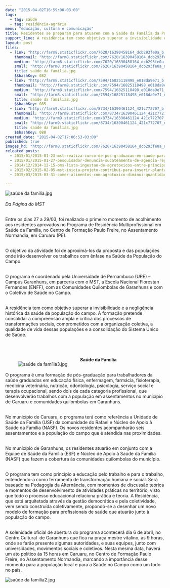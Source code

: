 ```yaml
---
date: "2015-04-02T16:59:00-03:00"
tags:
  - tag: saúde
  - tag: residência-agrária
menu: "educação, cultura e comunicação"
title: Residentes se preparam para atuarem com a Saúde da Família da População do Campo
support_line: A residência tem como objetivo superar a invisibilidade e a negligência histórica da saúde da população do campo.
layout: post
files:
  - link: "http://farm8.staticflickr.com/7620/16390458164_dcb293fe0a_b.jpg"
    thumbnail: "http://farm8.staticflickr.com/7620/16390458164_dcb293fe0a_t.jpg"
    medium: "http://farm8.staticflickr.com/7620/16390458164_dcb293fe0a_z.jpg"
    small: "http://farm8.staticflickr.com/7620/16390458164_dcb293fe0a_n.jpg"
    title: saúde da família.jpg
    $$hashKey: 082
  - link: "http://farm8.staticflickr.com/7594/16825118498_e018da9e71_b.jpg"
    thumbnail: "http://farm8.staticflickr.com/7594/16825118498_e018da9e71_t.jpg"
    medium: "http://farm8.staticflickr.com/7594/16825118498_e018da9e71_z.jpg"
    small: "http://farm8.staticflickr.com/7594/16825118498_e018da9e71_n.jpg"
    title: saúde da família2.jpg
    $$hashKey: 085
  - link: "http://farm9.staticflickr.com/8734/16390461124_421c772707_b.jpg"
    thumbnail: "http://farm9.staticflickr.com/8734/16390461124_421c772707_t.jpg"
    medium: "http://farm9.staticflickr.com/8734/16390461124_421c772707_z.jpg"
    small: "http://farm9.staticflickr.com/8734/16390461124_421c772707_n.jpg"
    title: saúde da família3.jpg
    $$hashKey: 088
created_date: "2015-04-02T17:06:53-03:00"
published: true
images_hd: "http://farm8.staticflickr.com/7620/16390458164_dcb293fe0a_n.jpg"
releated_posts:
  - 2015/01/2015-01-23-mst-realiza-curso-de-pos-graduacao-em-saude-para-a-populacao-do-campo.md
  - 2015/01/2015-01-27-pesquisador-denuncia-sucateamento-de-agencia-reguladora-de-agrotoxicos.md
  - 2014/12/2014-12-15-oms-lista-ingestao-de-agrotoxicos-entre-principais-formas-de-suicidio.md
  - 2015/02/2015-02-05-mst-inicia-projeto-contribui-para-inserir-plantas-medicinais-na-producao-de-agricultores-na-bahia.md
  - 2015/03/2015-03-31-comer-alimentos-com-agrotoxico-diminui-quantidade-de-esperma-diz-estudo.md

---
```

<p><img alt="saúde da família.jpg" src="http://farm8.staticflickr.com/7620/16390458164_dcb293fe0a_b.jpg" /><br />
<br />
<em>Da P&aacute;gina do MST</em></p>

<p><br />
Entre os dias 27 a 29/03, foi realizado o primeiro momento de acolhimento aos residentes aprovados no Programa de Resid&ecirc;ncia Multiprofissional em Sa&uacute;de da Fam&iacute;lia, no Centro de Forma&ccedil;&atilde;o Paulo Freire, no Assentamento Normandia, em Caruaru (PE).</p>

<p><br />
O objetivo da atividade foi de aproxim&aacute;-los da proposta e das popula&ccedil;&otilde;es onde ir&atilde;o desenvolver os trabalhos com &ecirc;nfase na Sa&uacute;de da Popula&ccedil;&atilde;o do Campo.</p>

<p><br />
O programa &eacute; coordenado pela Universidade de Pernambuco (UPE) &ndash; Campus Garanhuns, em parceria com o MST, a Escola Nacional Florestan Fernandes (ENFF), com as Comunidades Quilombolas de Garanhuns e com o Coletivo de Sa&uacute;de no Campo.</p>

<p><br />
A resid&ecirc;ncia tem como objetivo superar a invisibilidade e a neglig&ecirc;ncia hist&oacute;rica da sa&uacute;de da popula&ccedil;&atilde;o do campo. A forma&ccedil;&atilde;o pretende consolidar a compreens&atilde;o ampla e cr&iacute;tica dos processos de transforma&ccedil;&otilde;es sociais, comprometidos com a organiza&ccedil;&atilde;o coletiva, a qualidade de vida dessas popula&ccedil;&otilde;es e a consolida&ccedil;&atilde;o do Sistema &Uacute;nico de Sa&uacute;de.</p>

<p><br />
&nbsp;</p>

<figure class="image" style="float:left"><img alt="saúde da família3.jpg" src="http://farm9.staticflickr.com/8734/16390461124_421c772707_b.jpg" />
<figcaption></figcaption>
</figure>

<p><strong>Sa&uacute;de da Fam&iacute;lia</strong></p>

<p><br />
O programa &eacute; uma forma&ccedil;&atilde;o de p&oacute;s-gradua&ccedil;&atilde;o para trabalhadores da sa&uacute;de graduados em educa&ccedil;&atilde;o f&iacute;sica, enfermagem, farm&aacute;cia, fisioterapia, medicina veterin&aacute;ria, nutri&ccedil;&atilde;o, odontologia, psicologia, servi&ccedil;o social e terapia ocupacional, sendo dois de cada categoria profissional, que desenvolver&atilde;o trabalhos com a popula&ccedil;&atilde;o em assentamentos no munic&iacute;pio de Caruaru e comunidades quilombolas em Garanhuns.</p>

<p><br />
No munic&iacute;pio de Caruaru, o programa ter&aacute; como refer&ecirc;ncia a Unidade de Sa&uacute;de da Fam&iacute;lia (USF) da comunidade do Rafael e N&uacute;cleo de Apoio &agrave; Sa&uacute;de da Fam&iacute;lia (NASF). Os novos residentes acompanhar&atilde;o seis assentamentos e a popula&ccedil;&atilde;o do campo que &eacute; atendida nas proximidades.</p>

<p><br />
No munic&iacute;pio de Garanhuns, os residentes atuar&atilde;o em conjunto com a Equipe de Sa&uacute;de da Fam&iacute;lia (ESF) e N&uacute;cleo de Apoio &agrave; Sa&uacute;de da Fam&iacute;lia (NASF) que fazem a cobertura &agrave;s comunidades quilombolas do munic&iacute;pio.</p>

<p><br />
O programa tem como princ&iacute;pio a educa&ccedil;&atilde;o pelo trabalho e para o trabalho, entendendo-a como ferramenta de transforma&ccedil;&atilde;o humana e social. Ser&aacute; baseado na Pedagogia da Altern&acirc;ncia, com momentos de discuss&atilde;o te&oacute;rica e momentos de desenvolvimento de atividades pr&aacute;ticas no territ&oacute;rio, visto que todo o processo educacional relaciona pr&aacute;tica e teoria. A Resid&ecirc;ncia, que est&aacute; arquitetada atrav&eacute;s da gest&atilde;o democr&aacute;tica e pela coletividade, vem sendo constru&iacute;da coletivamente, propondo-se a desenhar um novo modelo de forma&ccedil;&atilde;o para profissionais de sa&uacute;de que atuar&atilde;o junto &agrave; popula&ccedil;&atilde;o do campo.</p>

<p><br />
A solenidade oficial de abertura do programa acontecer&aacute; dia 6 de abril, no Centro Cultural&nbsp; de Garanhuns que fica na pra&ccedil;a mestre vitalino, &agrave;s 9 horas, onde se far&atilde;o presente algumas autoridades, e suas equipes, junto com universidades, movimentos sociais e coletivos. Nesta mesma data, haver&aacute; um ato pol&iacute;tico &agrave;s 15 horas em Caruaru, no Centro de Forma&ccedil;&atilde;o Paulo Freire, no Assentamento Normandia, marcando a import&acirc;ncia desse momento para a popula&ccedil;&atilde;o local e para a Sa&uacute;de no Campo como um todo no pa&iacute;s.</p>

<p><img alt="saúde da família2.jpg" src="http://farm8.staticflickr.com/7594/16825118498_e018da9e71_b.jpg" /></p>

